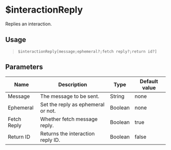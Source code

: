 # $interactionReply
Replies an interaction.
## Usage
> `$interactionReply[message;ephemeral?;fetch reply?;return id?]`
## Parameters
|    Name     |            Description             |  Type   | Default value |
|-------------|------------------------------------|---------|---------------|
| Message     | The message to be sent.            | String  | none          |
| Ephemeral   | Set the reply as ephemeral or not. | Boolean | none          |
| Fetch Reply | Whether fetch message reply.       | Boolean | true          |
| Return ID   | Returns the interaction reply ID.  | Boolean | false         |
